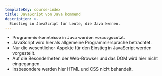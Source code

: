 ```yaml
---
templateKey: course-index
title: JavaScript von Java kommend
description: >-
  Einstieg in JavaScript für Leute, die Java kennen.
---
```


- Programmierkenntnisse in Java werden vorausgesetzt.
- JavaScript wird hier als allgemeine Programmiersprache betrachtet.
- Nur die wesentlichen Aspekte für den Einstieg in JavaScript werden vorgestellt.
- Auf die Besonderheiten der Web-Browser und das DOM wird hier nicht eingegangen.
- Insbesondere werden hier HTML und CSS nicht behandelt.
